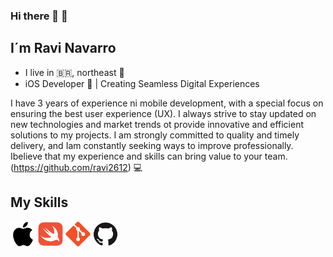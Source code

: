 ### Hi there 👋 :handshake:
## I´m Ravi Navarro
- I live in :brazil:, northeast :sunrise:
- iOS Developer 🍎 | Creating Seamless Digital Experiences
  
 I have 3 years of experience ni mobile development, with a special focus on ensuring the best user experience (UX). I always strive to stay updated on new technologies and market trends ot provide innovative and efficient solutions to my projects. I am strongly committed to quality and timely delivery, and Iam constantly seeking ways to improve professionally. Ibelieve that my experience and skills can bring value to your team.(https://github.com/ravi2612) :computer:
## My Skills
<img src="https://raw.githubusercontent.com/devicons/devicon/master/icons/apple/apple-original.svg" alt="appleDeveloper" width="40" height="40" style="max-width:100%;"></img>
<img src="https://raw.githubusercontent.com/devicons/devicon/master/icons/swift/swift-original.svg" alt="swift" width="40" height="40" style="max-width:100%;"></img>
<img src="https://raw.githubusercontent.com/devicons/devicon/master/icons/git/git-original.svg" alt="git" width="40" height="40" style="max-width:100%;"></img>
<img src="https://raw.githubusercontent.com/devicons/devicon/master/icons/github/github-original.svg" alt="gitHub" width="40" height="40" style="max-width:100%;"></img>

<!--
**ravi2612/ravi2612** is a ✨ _special_ ✨ repository because its `README.md` (this file) appears on your GitHub profile.

Here are some ideas to get you started:

- 🔭 I’m currently working on ...
- 🌱 I’m currently learning ...
- 👯 I’m looking to collaborate on ...
- 🤔 I’m looking for help with ...
- 💬 Ask me about ...
- 📫 How to reach me: ...
- 😄 Pronouns: ...
- ⚡ Fun fact: ...
-->
